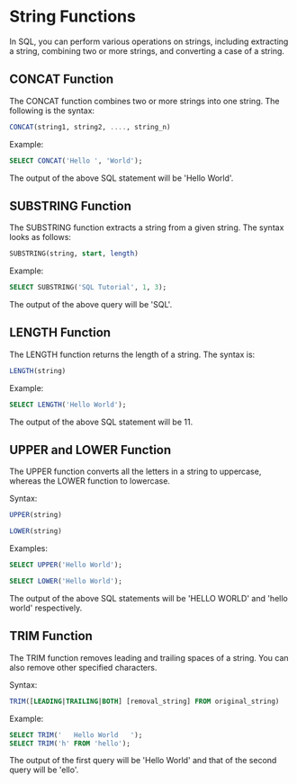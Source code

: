 # String Functions

In SQL, you can perform various operations on strings, including extracting a string, combining two or more strings, and converting a case of a string.

## CONCAT Function

The CONCAT function combines two or more strings into one string. The following is the syntax:

```sql
CONCAT(string1, string2, ...., string_n)
```

Example:

```sql
SELECT CONCAT('Hello ', 'World');
```

The output of the above SQL statement will be 'Hello World'.

## SUBSTRING Function

The SUBSTRING function extracts a string from a given string. The syntax looks as follows:

```sql
SUBSTRING(string, start, length)
```

Example:

```sql
SELECT SUBSTRING('SQL Tutorial', 1, 3);
```

The output of the above query will be 'SQL'.

## LENGTH Function

The LENGTH function returns the length of a string. The syntax is:

```sql
LENGTH(string)
```

Example:

```sql
SELECT LENGTH('Hello World');
```

The output of the above SQL statement will be 11.

## UPPER and LOWER Function

The UPPER function converts all the letters in a string to uppercase, whereas the LOWER function to lowercase. 

Syntax:

```sql
UPPER(string)

LOWER(string)
```

Examples:

```sql
SELECT UPPER('Hello World');

SELECT LOWER('Hello World');
```
The output of the above SQL statements will be 'HELLO WORLD' and 'hello world' respectively.

## TRIM Function

The TRIM function removes leading and trailing spaces of a string. You can also remove other specified characters.

Syntax:

```sql
TRIM([LEADING|TRAILING|BOTH] [removal_string] FROM original_string)
```

Example:

```sql
SELECT TRIM('   Hello World   ');
SELECT TRIM('h' FROM 'hello');
```

The output of the first query will be 'Hello World' and that of the second query will be 'ello'.